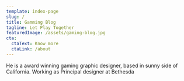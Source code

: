 ```yaml
---
template: index-page
slug: /
title: Gamming Blog
tagline: Let Play Together
featuredImage: /assets/gaming-blog.jpg
cta:
  ctaText: Know more
  ctaLink: /about
---
```

He is a award winning gaming graphic designer, based in sunny side of California. Working as Principal designer at Bethesda